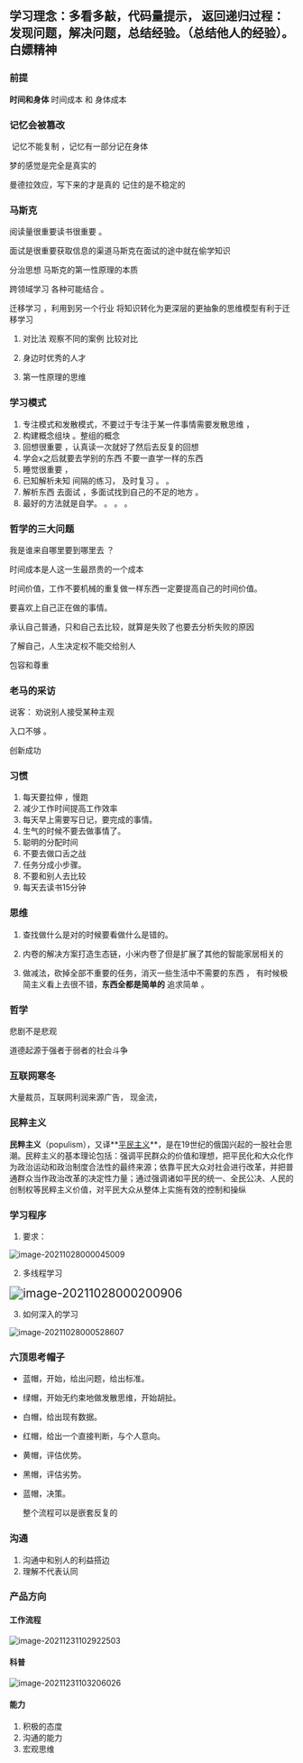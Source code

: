## 学习理念：多看多敲，代码量提示，	返回递归过程：发现问题，解决问题，总结经验。（总结他人的经验）。白嫖精神

### 前提      

**时间和身体**  时间成本 和 身体成本 



### 记忆会被篡改

​	记忆不能复制 ，记忆有一部分记在身体

梦的感觉是完全是真实的

曼德拉效应，写下来的才是真的   记住的是不稳定的

### 马斯克

阅读量很重要读书很重要 。

面试是很重要获取信息的渠道马斯克在面试的途中就在偷学知识

分治思想  马斯克的第一性原理的本质   

跨领域学习  各种可能结合 。

迁移学习   ，利用到另一个行业 将知识转化为更深层的更抽象的思维模型有利于迁移学习

1. 对比法	观察不同的案例  比较对比 

2. 身边时优秀的人才

3. 第一性原理的思维

### 学习模式

1. 专注模式和发散模式，不要过于专注于某一件事情需要发散思维  ，
2. 构建概念组块 。整组的概念
3. 回想很重要 ，认真读一次就好了然后去反复的回想
4. 学会x之后就要去学别的东西 不要一直学一样的东西
5. 睡觉很重要 ，  
6. 已知解析未知     间隔的练习， 及时复习 。 。 
7. 解析东西  去面试 ，多面试找到自己的不足的地方 。
8. 最好的方法就是自学。  。 。 。 



### 哲学的三大问题

我是谁来自哪里要到哪里去 ？

时间成本是人这一生最昂贵的一个成本

时间价值，工作不要机械的重复做一样东西一定要提高自己的时间价值。

要喜欢上自己正在做的事情。

承认自己普通，只和自己去比较，就算是失败了也要去分析失败的原因

了解自己，人生决定权不能交给别人

包容和尊重

### 老马的采访

说客： 劝说别人接受某种主观

入口不够 。

创新成功

### 习惯

1. 每天要拉伸 ，慢跑
2. 减少工作时间提高工作效率
3. 每天早上需要写日记，要完成的事情。
4. 生气的时候不要去做事情了。
5. 聪明的分配时间
6. 不要去做口舌之战
7. 任务分成小步骤。
8. 不要和别人去比较
9. 每天去读书15分钟

### 思维  

1. 查找做什么是对的时候要看做什么是错的。

2. 内卷的解决方案打造生态链，小米内卷了但是扩展了其他的智能家居相关的

3. 做减法，砍掉全部不重要的任务，消灭一些生活中不需要的东西 ， 有时候极简主义看上去很不错，**东西全都是简单的** 追求简单 。

### 哲学

悲剧不是悲观

道德起源于强者于弱者的社会斗争

### 互联网寒冬

大量裁员，互联网利润来源广告， 现金流，

### 民粹主义

**民粹主义**（populism），又译**[平民主义](https://baike.baidu.com/item/平民主义/5172278)**，是在19世纪的俄国兴起的一股社会思潮。民粹主义的基本理论包括：强调平民群众的价值和理想，把平民化和大众化作为政治运动和政治制度合法性的最终来源；依靠平民大众对社会进行改革，并把普通群众当作政治改革的决定性力量；通过强调诸如平民的统一、全民公决、人民的创制权等民粹主义价值，对平民大众从整体上实施有效的控制和操纵

### 学习程序

1. 要求：

![image-20211028000045009](人生.assets/image-20211028000045009.png)

2. 多线程学习

<img src="人生.assets/image-20211028000200906.png" alt="image-20211028000200906" style="zoom:150%;" />



3. 如何深入的学习

![image-20211028000528607](人生.assets/image-20211028000528607.png)





### 六顶思考帽子



- 蓝帽，开始，给出问题，给出标准。

- 绿帽，开始无约束地做发散思维，开始胡扯。

- 白帽，给出现有数据。

- 红帽，给出一个直接判断，与个人意向。

- 黄帽，评估优势。

- 黑帽，评估劣势。

- 蓝帽，决策。

  整个流程可以是嵌套反复的

### 沟通

1. 沟通中和别人的利益搭边
2. 理解不代表认同 

### 产品方向

#### 工作流程

![image-20211231102922503](人生.assets/image-20211231102922503-16409177633821.png)

#### 科普

![image-20211231103206026](人生.assets/image-20211231103206026-16409179271422.png)

#### 能力

1. 积极的态度
2. 沟通的能力
3. 宏观思维

